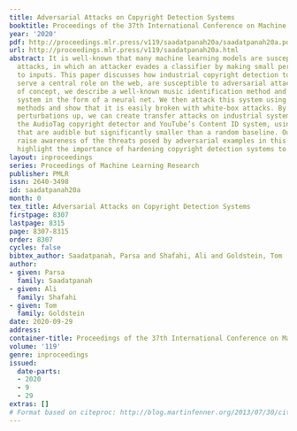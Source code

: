 ```yaml
---
title: Adversarial Attacks on Copyright Detection Systems
booktitle: Proceedings of the 37th International Conference on Machine Learning
year: '2020'
pdf: http://proceedings.mlr.press/v119/saadatpanah20a/saadatpanah20a.pdf
url: http://proceedings.mlr.press/v119/saadatpanah20a.html
abstract: It is well-known that many machine learning models are susceptible to adversarial
  attacks, in which an attacker evades a classifier by making small perturbations
  to inputs. This paper discusses how industrial copyright detection tools, which
  serve a central role on the web, are susceptible to adversarial attacks. As proof
  of concept, we describe a well-known music identification method and implement this
  system in the form of a neural net. We then attack this system using simple gradient
  methods and show that it is easily broken with white-box attacks. By scaling these
  perturbations up, we can create transfer attacks on industrial systems, such as
  the AudioTag copyright detector and YouTube’s Content ID system, using perturbations
  that are audible but significantly smaller than a random baseline. Our goal is to
  raise awareness of the threats posed by adversarial examples in this space and to
  highlight the importance of hardening copyright detection systems to attacks.
layout: inproceedings
series: Proceedings of Machine Learning Research
publisher: PMLR
issn: 2640-3498
id: saadatpanah20a
month: 0
tex_title: Adversarial Attacks on Copyright Detection Systems
firstpage: 8307
lastpage: 8315
page: 8307-8315
order: 8307
cycles: false
bibtex_author: Saadatpanah, Parsa and Shafahi, Ali and Goldstein, Tom
author:
- given: Parsa
  family: Saadatpanah
- given: Ali
  family: Shafahi
- given: Tom
  family: Goldstein
date: 2020-09-29
address: 
container-title: Proceedings of the 37th International Conference on Machine Learning
volume: '119'
genre: inproceedings
issued:
  date-parts:
  - 2020
  - 9
  - 29
extras: []
# Format based on citeproc: http://blog.martinfenner.org/2013/07/30/citeproc-yaml-for-bibliographies/
---
```

